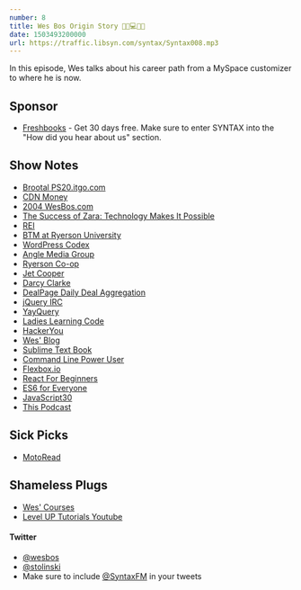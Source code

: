 ```yaml
---
number: 8
title: Wes Bos Origin Story 🎸💼💻🔥🐷
date: 1503493200000
url: https://traffic.libsyn.com/syntax/Syntax008.mp3
---
```


In this episode, Wes talks about his career path from a MySpace customizer to where he is now.

## Sponsor

* [Freshbooks](https://freshbooks.com/syntax) - Get 30 days free. Make sure to enter SYNTAX into the "How did you hear about us" section.

## Show Notes

* [Brootal PS20.itgo.com](http://ps20.itgo.com/)
* [CDN Money](http://cdn-money.com)
* [2004 WesBos.com](https://web.archive.org/web/20040715000000*/http://wesbos.com)
* [The Success of Zara: Technology Makes It Possible](http://soft4inventory.com/blog/the-success-of-zara-technology-makes-it-possible/)
* [REI](https://www.rei.com/)
* [BTM at Ryerson University](http://www.ryerson.ca/programs/undergraduate/business-technology-management/)
* [WordPress Codex](https://codex.wordpress.org/)
* [Angle Media Group](http://www.anglemediagroup.com/)
* [Ryerson Co-op](http://www.ryerson.ca/trsm-co-op/)
* [Jet Cooper](http://www.jetcooper.com/)
* [Darcy Clarke](http://www.darcyclarke.me/)
* [DealPage Daily Deal Aggregation](https://web.archive.org/web/*/dealpage.ca)
* [jQuery IRC](https://irc.jquery.org/)
* [YayQuery](http://yayquery.com/)
* [Ladies Learning Code](http://ladieslearningcode.com/)
* [HackerYou](http://hackeryou.com/)
* [Wes' Blog](http://wesbos.com)
* [Sublime Text Book](https://sublimetextbook.com/)
* [Command Line Power User](https://commandlinepoweruser.com/)
* [Flexbox.io](https://flexbox.io)
* [React For Beginners](https://reactforbeginners.com/)
* [ES6 for Everyone](https://es6.io/)
* [JavaScript30](https://javascript30.com/)
* [This Podcast](https://syntax.fm)

## Sick Picks
* [MotoRead](https://motoread.com/)

## Shameless Plugs
* [Wes' Courses](https://wesbos.com/courses)
* [Level UP Tutorials Youtube](https://www.youtube.com/user/LevelUpTuts)

#### Twitter
 * [@wesbos](https://twitter.com/wesbos)
 * [@stolinski](https://twitter.com/stolinski)
 * Make sure to include [@SyntaxFM](https://twitter.com/SyntaxFM) in your tweets
